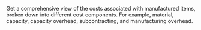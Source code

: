 Get a comprehensive view of the costs associated with manufactured items, broken down into different cost components. For example, material, capacity, capacity overhead, subcontracting, and manufacturing overhead.